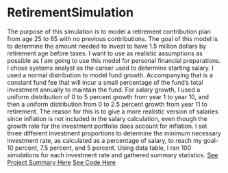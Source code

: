 # RetirementSimulation
The purpose of this simulation is to model a retirement contribution plan from age 25 to 65 with no previous contributions. 
The goal of this model is to determine the amount needed to invest to have 1.5 million dollars by retirement age before taxes. 
I want to use as realistic assumptions as possible as I am going to use this model for personal financial preparations. 
I chose systems analyst as the career used to determine starting salary. I used a normal distribution to model fund growth.
Accompanying that is a constant fund fee that will incur a small percentage of the fund’s total investment annually to maintain the fund. 
For salary growth, I used a uniform distribution of 0 to 5 percent growth from year 1 to year 10, and then a uniform distribution 
from 0 to 2.5 percent growth from year 11 to retirement. The reason for this is to give a more realistic version of salaries since 
inflation is not included in the salary calculation, even though the growth rate for the investment portfolio does account for inflation.
I set three different investment proportions to determine the minimum necessary investment rate, as calculated as a percentage of salary, 
to reach my goal- 10 percent, 7.5 percent, and 5 percent. Using data table, I ran 100 simulations for each investment rate and gathered summary statistics.
[See Project Summary Here](https://github.com/benjammin97/RetirementSimulation/blob/main/Final%20Project%20610.docx)
  [See Code Here](https://github.com/benjammin97/RetirementSimulation/blob/main/InvestmentProjectModelingAndSimulation.xlsx)
